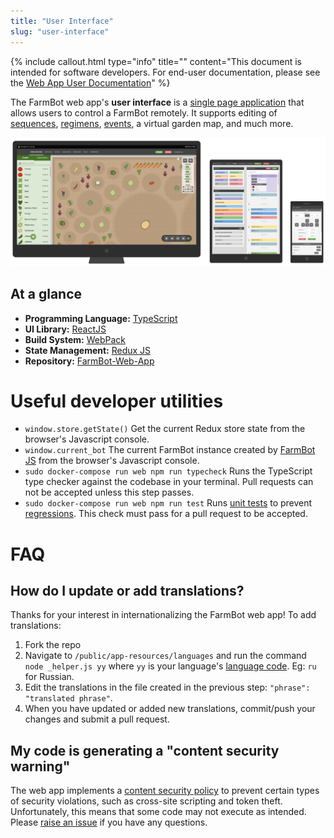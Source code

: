 ```yaml
---
title: "User Interface"
slug: "user-interface"
---
```



{%
include callout.html
type="info"
title=""
content="This document is intended for software developers. For end-user documentation, please see the [Web App User Documentation](https://software.farm.bot/docs/the-farmbot-web-app)"
%}

The FarmBot web app's **user interface** is a [single page application](https://en.wikipedia.org/wiki/Single-page_application) that allows users to control a FarmBot remotely. It supports editing of [sequences](https://software.farm.bot/docs/sequences), [regimens](https://software.farm.bot/docs/regimens), [events](https://software.farm.bot/docs/farm-events), a virtual garden map, and much more.

![c2365c9-Web-App-on-Different-Devices.png](_images/Web-App-on-Different-Devices.png)

## At a glance
 * **Programming Language:** [TypeScript](https://www.typescriptlang.org/index.html)
 * **UI Library:** [ReactJS](https://reactjs.org)
 * **Build System:** [WebPack](https://webpack.js.org)
 * **State Management:** [Redux JS](https://redux.js.org)
 * **Repository:** [FarmBot-Web-App](https://github.com/FarmBot/Farmbot-Web-App)

# Useful developer utilities
 * `window.store.getState()` Get the current Redux store state from the browser's Javascript console.
 * `window.current_bot` The current FarmBot instance created by [FarmBot JS](../farmbot-js.md) from the browser's Javascript console.
 * `sudo docker-compose run web npm run typecheck` Runs the TypeScript type checker against the codebase in your terminal. Pull requests can not be accepted unless this step passes.
 * `sudo docker-compose run web npm run test` Runs [unit tests](https://en.wikipedia.org/wiki/Unit_testing) to prevent [regressions](https://en.wikipedia.org/wiki/Software_regression). This check must pass for a pull request to be accepted.

# FAQ
## How do I update or add translations?
Thanks for your interest in internationalizing the FarmBot web app! To add translations:

1. Fork the repo
2. Navigate to `/public/app-resources/languages` and run the command `node _helper.js yy` where `yy` is your language's [language code](http://www.science.co.il/Language/Locale-codes.php). Eg: `ru` for Russian.
3. Edit the translations in the file created in the previous step: `"phrase": "translated phrase"`.
4. When you have updated or added new translations, commit/push your changes and submit a pull request.

## My code is generating a "content security warning"
The web app implements a [content security policy](https://en.wikipedia.org/wiki/Content_Security_Policy) to prevent certain types of security violations, such as cross-site scripting and token theft. Unfortunately, this means that some code may not execute as intended. Please [raise an issue](https://github.com/FarmBot/Farmbot-Web-App/issues/new) if you have any questions.
